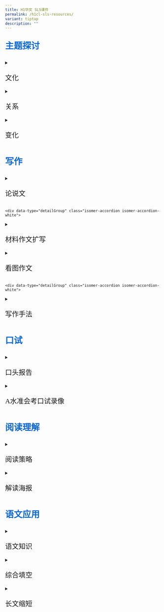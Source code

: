 ```yaml
---
title: H1华文 SLS课件
permalink: /h1cl-sls-resources/
variant: tiptap
description: ""
---
```

<p style="color: #0C69D5; font-family: kai; font-size: 28px; font-weight: bold">主题探讨</p>

<div data-type="detailGroup" class="isomer-accordion isomer-accordion-white">
<details class="isomer-details">
<summary><p style="font-family: kai; font-size: 22px;">文化</p></summary>
<div data-type="detailsContent" class="isomer-details-content">
<p>
	
* [把握多元文化的优势](https://vle.learning.moe.edu.sg/moe-library/lesson/view/729f7646-0d91-4913-a611-79d431e4980e/cover)
* [生活语料（文化与生活）一：广告](https://vle.learning.moe.edu.sg/moe-library/lesson/view/477b87f0-3e51-4c91-87e6-620401f7973a/cover)
* [生活语料（文化与生活）二：启示](https://vle.learning.moe.edu.sg/moe-library/lesson/view/399838ae-4392-4201-98e3-4c44974e4974/cover)
* [生活语料（文化与生活）三：邀请函](https://vle.learning.moe.edu.sg/moe-library/lesson/view/32c88803-fd41-460c-842c-9d8ab0428230/cover)
* [生活语料（文化与生活）四：活动报道](https://vle.learning.moe.edu.sg/moe-library/lesson/view/b6df1cbe-7d6d-46dd-bff5-89f7f327619d/cover)
* [传统的味道](https://vle.learning.moe.edu.sg/moe-library/lesson/view/52d256f4-5d70-4262-b5be-5b55d5444a5d/cover)
* [消失中的传统文化](https://vle.learning.moe.edu.sg/moe-library/lesson/view/622ac749-a9c0-49fe-bb7c-addefcd5b14e/cover)
	</p></div>
</details>
	
<div data-type="detailGroup" class="isomer-accordion isomer-accordion-white">
<details class="isomer-details">
	<summary><p style="font-family: kai; font-size: 22px;">关系</p></summary>
<div data-type="detailsContent" class="isomer-details-content">
<p>
	
* [网络世界的人际关系](https://vle.learning.moe.edu.sg/moe-library/lesson/view/a1ebdd8b-d67e-4495-a6e3-ad26e53a3d3a/cover)
* [真心对待宠物](https://vle.learning.moe.edu.sg/moe-library/lesson/view/27a51b79-5d1f-4588-9f07-ef08b63d6959/cover)
	
</p></div>
</details>
		<div data-type="detailGroup" class="isomer-accordion isomer-accordion-white">
<details class="isomer-details">
	<summary><p style="font-family: kai; font-size: 22px;">变化</p></summary>
<div data-type="detailsContent" class="isomer-details-content">
<p>
	
* [抓住变化带来的契机](https://vle.learning.moe.edu.sg/moe-library/lesson/view/1b435ff0-5fe7-42c2-a841-a5473582cc57/cover)
* [网络诈骗](https://vle.learning.moe.edu.sg/moe-library/lesson/view/a6f1325e-96c4-405c-baf4-482a45ec6638/cover)
* [消失中的工作](https://vle.learning.moe.edu.sg/moe-library/lesson/view/fe00087f-4bb7-4f46-a814-3875b1a0d0bd/cover)
* [专题报道：传统味道能够代代相传吗？（一）](https://vle.learning.moe.edu.sg/moe-library/lesson/view/a6f1325e-96c4-405c-baf4-482a45ec6638/cover)
	
</p></div>
</details>
			
<p style="color: #0C69D5; font-family: kai; font-size: 28px; font-weight: bold">写作</p>
<div data-type="detailGroup" class="isomer-accordion isomer-accordion-white">
<details class="isomer-details">
<summary><p style="font-family: kai; font-size: 22px;">论说文</p></summary>
<div data-type="detailsContent" class="isomer-details-content">
<p>
	
* [课件一](https://vle.learning.moe.edu.sg/moe-library/lesson/view/e32d1189-2b65-4e9e-9fc6-2f3982236c05/cover)
* [课件二](https://vle.learning.moe.edu.sg/moe-library/lesson/view/1f6be9ee-3e36-4bcd-b4c2-8699048012c8/cover)
	</p></div>
</details>
	
	<div data-type="detailGroup" class="isomer-accordion isomer-accordion-white">
<details class="isomer-details">
<summary><p style="font-family: kai; font-size: 22px;">材料作文扩写</p></summary>
<div data-type="detailsContent" class="isomer-details-content">
<p>
	
* [材料作文扩写（一）（混合式教学）](https://vle.learning.moe.edu.sg/moe-library/lesson/view/e9868cbe-54ab-4213-9c81-eaa3eedd79cf/cover)
* [材料作文扩写（二）（混合式教学）](https://vle.learning.moe.edu.sg/moe-library/lesson/view/5c9697ff-ac63-498b-a753-2478ef41a096/cover)
	</p></div>
</details>

<div data-type="detailGroup" class="isomer-accordion isomer-accordion-white">
<details class="isomer-details">
<summary><p style="font-family: kai; font-size: 22px;">看图作文</p></summary>
<div data-type="detailsContent" class="isomer-details-content">
<p>
	
* [看图作文](https://vle.learning.moe.edu.sg/moe-library/lesson/view/5296c92b-d093-4f13-9b83-9b2f522706e4/cover)
	</p></div>
</details>

	<div data-type="detailGroup" class="isomer-accordion isomer-accordion-white">
<details class="isomer-details">
<summary><p style="font-family: kai; font-size: 22px;">写作手法</p></summary>
<div data-type="detailsContent" class="isomer-details-content">
<p>
	
* [细节描写——《雪地上的脚印》（二）](https://vle.learning.moe.edu.sg/moe-library/lesson/view/224557b2-a5b5-44e2-948b-696e70202e7f/cover)
	</p></div>
</details>
	
<p style="color: #0C69D5; font-family: kai; font-size: 28px; font-weight: bold">口试</p>
<div data-type="detailGroup" class="isomer-accordion isomer-accordion-white">
<details class="isomer-details">
<summary><p style="font-family: kai; font-size: 22px;">口头报告</p></summary>
<div data-type="detailsContent" class="isomer-details-content">
<p>

* [口语教学](https://vle.learning.moe.edu.sg/moe-library/lesson/view/82405408-b47c-4f4b-82d2-e209c8884832/cover)
* [新加坡公民的义务](https://vle.learning.moe.edu.sg/moe-library/lesson/view/04a31632-0d94-4c38-8b2f-cc3224841a8c/cover)
* [现代人的阅读习惯](https://vle.learning.moe.edu.sg/moe-library/lesson/view/c391a659-fd02-44df-8e3a-9bc90c6c31dd/cover)
* [亲情](https://vle.learning.moe.edu.sg/moe-library/lesson/view/826b333f-85e5-4430-9406-2fdd20d142a9/cover)
* [社区服务](https://vle.learning.moe.edu.https://vle.learning.moe.edu.sg/moe-library/lesson/view/72bb989a-48bc-4743-8317-9eb870df8ee1/cover)
* [升级再造——环保新理念](https://vle.learning.moe.edu.sg/moe-library/lesson/view/11e710c9-32e1-4503-8986-ad5b59c898ab/cover)
* [携手迈向智慧国](https://vle.learning.moe.edu.sg/moe-library/lesson/view/89818b75-58b8-4e0f-908b-0dee38eec720/cover)
* [网络安全](https://vle.learning.moe.edu.sg/moe-library/lesson/view/c0959258-3c5d-449b-a7f1-8a0144f79ec8/cover)
* [让新加坡更健康](https://vle.learning.moe.edu.sg/moe-library/lesson/view/347ab4dd-ce86-414a-8118-a3fddb6ae609/cover)
* [新加坡食物浪费问题](https://vle.learning.moe.edu.sg/moe-library/lesson/view/0c0aaf8d-6a68-4bd7-b5fb-5014e5a8ea29/cover)
* [平衡学业与休闲生活](https://vle.learning.moe.edu.sg/moe-library/lesson/view/884aaf2a-db29-41e8-ac5a-f793cb56938a/cover)
* [独特的新加坡文化](https://vle.learning.moe.edu.sg/moe-library/lesson/view/9cd24503-0e88-4023-a795-3a333220ea0a/cover)
* [新加坡式华语](https://vle.learning.moe.edu.sg/moe-library/lesson/view/b979b3a7-b840-497a-9632-d292a98ff454/cover)
	* [小贩文化](https://vle.learning.moe.edu.sg/moe-library/lesson/view/416d0626-7796-40ea-ba91-f3b4998ac1c2/cover)
* [新加坡美食天堂](https://vle.learning.moe.edu.sg/moe-library/lesson/view/e90768fc-a002-410b-9e0a-66670d68692e/cover)
* [社区花园，宜居城市](https://vle.learning.moe.edu.sg/moe-library/lesson/view/75b60bae-aa6f-491c-8226-3d580cff52a7/cover)
* [创造更好的通勤体验](https://vle.learning.moe.edu.sg/moe-library/lesson/view/3f051edc-92e5-4224-b720-5dbc8a1594bb/cover)
* [书法奇人（二）](https://vle.learning.moe.edu.sg/moe-library/lesson/view/0de15b18-9d7b-4fe1-b565-29a7290c6035/cover)
	</p></div>
</details>
<div data-type="detailGroup" class="isomer-accordion isomer-accordion-white">
<details class="isomer-details">
<summary><p style="font-family: kai; font-size: 22px;">A水准会考口试录像</p></summary>
<div data-type="detailsContent" class="isomer-details-content">
<p>
	
	* [【2020年】科技与生活](https://vle.learning.moe.edu.sg/moe-library/lesson/view/abe3c19f-3d6b-4eb6-ad2b-429ccb710577/cover)	
	* [【2020年】人手短缺](https://vle.learning.moe.edu.sg/moe-library/lesson/view/9739d79f-169b-405f-a56e-3ad2de0098e9/cover)
	* [【2020年】学生领袖](https://vle.learning.moe.edu.sg/moe-library/lesson/view/829387c6-6b99-4dfb-b563-abdd307d2505/cover)
	* [【2020年】自拍文化](https://vle.learning.moe.edu.sg/moe-library/lesson/view/9c9455dc-7afd-4d7b-9cb1-30d48cc538fd/cover)
	* [【2019年】追求爱好](https://vle.learning.moe.edu.sg/moe-library/lesson/view/04d91943-275b-4703-a909-f541287391da/cover)
	* [【2019年】舞台表演](https://vle.learning.moe.edu.sg/moe-library/lesson/view/9e84131b-b6dd-4e60-a051-431df3b36f57/cover)
	* [【2019年】代沟](https://vle.learning.moe.edu.sg/moe-library/lesson/view/1c3d5e1f-9627-4f5f-9945-76aa207edc15/cover)
	* [【2019年】公共条规告示牌](https://vle.learning.moe.edu.sg/moe-library/lesson/view/acd341c8-aeae-40c5-a9d7-0a89d8a9cdec/cover)
	* [【2018年】终身学习](https://vle.learning.moe.edu.sg/moe-library/lesson/view/799a557e-8681-4f58-8422-85d14e8e8e8a/cover)
	* [【2018年】涂鸦](https://vle.learning.moe.edu.sg/moe-library/lesson/view/6ce5e2ac-ec24-4be4-b6ae-b40a675e3403/cover)
	* [【2018年】保持环境清洁](https://vle.learning.moe.edu.sg/moe-library/lesson/view/e9fac245-34b2-4900-b0a6-41f3fad28995/cover)
	* [【2018年】骑脚踏车](https://vle.learning.moe.edu.sg/moe-library/lesson/view/2b3c2f8a-f3b0-4bf1-a3c8-23c5174e2607/cover)
	</p></div>
</details>
<p style="color: #0C69D5; font-family: kai; font-size: 28px; font-weight: bold">阅读理解</p>
<div data-type="detailGroup" class="isomer-accordion isomer-accordion-white">
<details class="isomer-details">
<summary><p style="font-family: kai; font-size: 22px;">阅读策略</p></summary>
<div data-type="detailsContent" class="isomer-details-content">
<p>
	
* [阅读策略REAP：书法奇人（一）](https://vle.learning.moe.edu.sg/moe-library/lesson/view/4b12c6dd-5099-4820-91b3-83167d48b7aa/cover)
* [阅读策略REAP：疫情与我们这一代（一）](https://vle.learning.moe.edu.sg/moe-library/lesson/view/8f318c2c-c906-4699-ba70-165bbd81f377/page/36968028)
* [阅读策略REAP：疫情与我们这一代（二）](https://vle.learning.moe.edu.sg/moe-library/lesson/view/0fb3d2d7-c57e-4bbf-9e1b-241cb62e12bd/cover)
* [阅读策略REAP：《雪地上的脚印》（一）](https://vle.learning.moe.edu.sg/moe-library/lesson/view/10c0b6de-9d28-4ef6-98c3-f7ef24a52f5d/cover)
* [找出文章信息的异同点](https://vle.learning.moe.edu.sg/moe-library/lesson/view/8afd5262-768d-4d16-9733-936d747277ee/cover)
	</p></div>
</details>
	
<div data-type="detailGroup" class="isomer-accordion isomer-accordion-white">
<details class="isomer-details">
<summary><p style="font-family: kai; font-size: 22px;">解读海报</p></summary>
<div data-type="detailsContent" class="isomer-details-content">
<p>
	
* [保护环境（一）](https://vle.learning.moe.edu.sg/moe-library/lesson/view/3de68c1e-2ef7-4674-a5f7-1d03d3fa1961/cover)
* [保护环境（二）](https://vle.learning.moe.edu.sg/moe-library/lesson/view/3c18bc93-284b-4ebb-b4c9-a5f17d7e680c/cover)
	</p></div>
</details>
	
<p style="color: #0C69D5; font-family: kai; font-size: 28px; font-weight: bold">语文应用</p>
<div data-type="detailGroup" class="isomer-accordion isomer-accordion-white">
<details class="isomer-details">
<summary><p style="font-family: kai; font-size: 22px;">语文知识</p></summary>
<div data-type="detailsContent" class="isomer-details-content">
<p>
	
* [比喻](https://vle.learning.moe.edu.sg/moe-library/lesson/view/8187ad10-f347-4b00-be74-3e52ebe5d8c8/cover)
* [十二生肖趣味成语](https://vle.learning.moe.edu.sg/moe-library/lesson/view/f09981fd-0441-438e-b9a0-6c3e32a880be/cover)
	</p></div>
</details>
	
<div data-type="detailGroup" class="isomer-accordion isomer-accordion-white">
<details class="isomer-details">
<summary><p style="font-family: kai; font-size: 22px;">综合填空</p></summary>
<div data-type="detailsContent" class="isomer-details-content">
<p>
	
* [综合填空的作答技巧](https://vle.learning.moe.edu.sg/moe-library/lesson/view/1ec7da7a-40b1-48dd-8b3a-37d3faf7f791/cover)
* [综合填空（一）](https://vle.learning.moe.edu.sg/moe-library/lesson/view/22acd863-b866-48da-8631-774cca920d04/cover)
* [综合填空（二）](https://vle.learning.moe.edu.sg/moe-library/lesson/view/19428f87-c63e-4aa9-b278-20d648eb41f4/cover)
* [综合填空（三）](https://vle.learning.moe.edu.sg/moe-library/lesson/view/7be23e24-84b0-4615-b4e1-a15866fe9459/cover)
* [综合填空（四）](https://vle.learning.moe.edu.sg/moe-library/lesson/view/ce3cf983-d589-4be2-9be8-7e08d61e71c2/cover)
* [综合填空（五）](https://vle.learning.moe.edu.sg/moe-library/lesson/view/9e4b5fd1-f97a-4796-9740-ad21eed3ae1a/cover)
* [综合填空（六）](https://vle.learning.moe.edu.sg/moe-library/lesson/view/4b953356-fc59-4bc9-9a76-86f315ee6019/cover)
* [综合填空（七）](https://vle.learning.moe.edu.sg/moe-library/lesson/view/3ad8cfed-5661-452e-89d3-7204416a56d3/cover)
	</p></div>
</details>

<div data-type="detailGroup" class="isomer-accordion isomer-accordion-white">
<details class="isomer-details">
<summary><p style="font-family: kai; font-size: 22px;">长文缩短</p></summary>
<div data-type="detailsContent" class="isomer-details-content">
<p>
	
* [长文缩短（一）](https://vle.learning.moe.edu.sg/moe-library/lesson/view/e3bb44c5-8665-4460-a30c-b7dcec9c480d/cover)
* [长文缩短（二）](https://vle.learning.moe.edu.sg/moe-library/lesson/view/16298272-e645-42de-ba91-8a9cbe2a7a27/cover)
	</p></div></details></div></div></div></div></div></div></div></div></div></div></div></div></div></div>